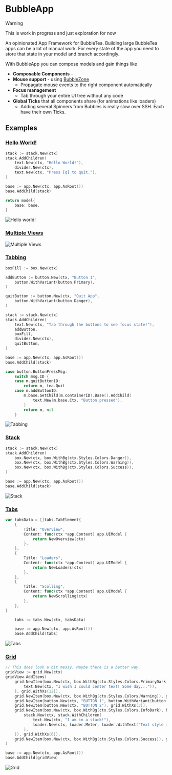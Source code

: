 # BubbleApp

> [!WARNING]
> This is work in progress and just exploration for now

An opinionated App Framework for BubbleTea. Building large BubbleTea apps can be a lot of manual work. For every state of the app you need to store that state in your model and branch accordingly.

With BubbleApp you can compose models and gain things like

- **Composable Components** -
- **Mouse support** - using [BubbleZone](https://github.com/lrstanley/bubblezone)
  - Propagate mouse events to the right component automatically
- **Focus management**
  - Tab through your entire UI tree without any code
- **Global Ticks** that all components share (for animations like loaders)
  - Adding several Spinners from Bubbles is really slow over SSH. Each have their own Ticks.

## Examples

### [Hello World!](./examples/hello-world/main.go)

```go
stack := stack.New(ctx)
stack.AddChildren(
    text.New(ctx, "Hello World!"),
    divider.New(ctx),
    text.New(ctx, "Press [q] to quit."),
)

base := app.New(ctx, app.AsRoot())
base.AddChild(stack)

return model{
    base: base,
}
```

![Hello world!](./examples/hello-world/demo.gif)

### [Multiple Views](./examples/multiple-views/main.go)

![Multiple Views](./examples/multiple-views/demo.gif)

### [Tabbing](./examples/tabbing/main.go)

```go
boxFill := box.New(ctx)

addButton := button.New(ctx, "Button 1",
    button.WithVariant(button.Primary),
)

quitButton := button.New(ctx, "Quit App",
    button.WithVariant(button.Danger),
)

stack := stack.New(ctx)
stack.AddChildren(
    text.New(ctx, "Tab through the buttons to see focus state!"),
    addButton,
    boxFill,
    divider.New(ctx),
    quitButton,
)

base := app.New(ctx, app.AsRoot())
base.AddChild(stack)
```

```go
case button.ButtonPressMsg:
    switch msg.ID {
    case m.quitButtonID:
        return m, tea.Quit
    case m.addButtonID:
        m.base.GetChild(m.containerID).Base().AddChild(
            text.New(m.base.Ctx, "Button pressed"),
        )
        return m, nil
    }
```

![Tabbing](./examples/tabbing/demo.gif)

### [Stack](./examples/stack/main.go)

```go
stack := stack.New(ctx)
stack.AddChildren(
    box.New(ctx, box.WithBg(ctx.Styles.Colors.Danger)),
    box.New(ctx, box.WithBg(ctx.Styles.Colors.Warning)),
    box.New(ctx, box.WithBg(ctx.Styles.Colors.Success)),
)

base := app.New(ctx, app.AsRoot())
base.AddChild(stack)
```

![Stack](./examples/stack/demo.gif)

### [Tabs](./examples/tabs/main.go)

```go
var tabsData = []tabs.TabElement{
	{
		Title: "Overview",
		Content: func(ctx *app.Context) app.UIModel {
			return NewOverview(ctx)
		},
	},
	{
		Title: "Loaders",
		Content: func(ctx *app.Context) app.UIModel {
			return NewLoaders(ctx)
		},
	},
	{
		Title: "Scolling",
		Content: func(ctx *app.Context) app.UIModel {
			return NewScrolling(ctx)
		},
	},
}
```

```go
	tabs := tabs.New(ctx, tabsData)

	base := app.New(ctx, app.AsRoot())
	base.AddChild(tabs)
```

![Tabs](./examples/tabs/demo.gif)

### [Grid](./examples/grid/main.go)

```go
// This does look a bit messy. Maybe there is a better way.
gridView := grid.New(ctx)
gridView.AddItems(
    grid.NewItem(box.New(ctx, box.WithBg(ctx.Styles.Colors.PrimaryDark), box.WithChild(
        text.New(ctx, "I wish I could center text! Some day...")),
    ), grid.WithXs(12)),
    grid.NewItem(box.New(ctx, box.WithBg(ctx.Styles.Colors.Warning)), grid.WithXsv(6)),
    grid.NewItem(button.New(ctx, "BUTTON 1", button.WithVariant(button.Success)), grid.WithXs(6)),
    grid.NewItem(button.New(ctx, "BUTTON 2"), grid.WithXs(3)),
    grid.NewItem(box.New(ctx, box.WithBg(ctx.Styles.Colors.InfoDark), box.WithChild(
        stack.New(ctx, stack.WithChildren(
            text.New(ctx, "I am in a stack!"),
            loader.New(ctx, loader.Meter, loader.WithText("Text style messes up bg. Fix!"), loader.WithColor(ctx.Styles.Colors.Black))),
        ),
    )), grid.WithXs(6)),
    grid.NewItem(box.New(ctx, box.WithBg(ctx.Styles.Colors.Success)), grid.WithXs(3)),
)

base := app.New(ctx, app.AsRoot())
base.AddChild(gridView)
```

![Grid](./examples/grid/demo.gif)
